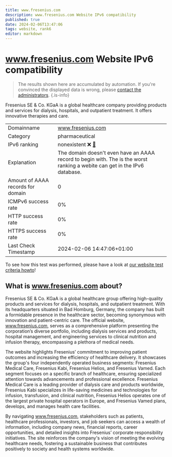 ```yaml
---
title: www.fresenius.com
description: www.fresenius.com Website IPv6 compatibility
published: true
date: 2024-02-06T13:47:06
tags: website, rank6
editor: markdown
---
```


# www.fresenius.com Website IPv6 compatibility

> The results shown here are accumulated by automation. If you're convinced the displayed data is wrong, please [contact the administrators](/howto/chat). 
{.is-info}

Fresenius SE & Co. KGaA is a global healthcare company providing products and services for dialysis, hospitals, and outpatient treatment. It offers innovative therapies and care.


|   |   |
| - | - |
| Domainname | www.fresenius.com
| Category | pharmaceutical |
| IPv6 ranking | nonexistent :x: [🔗](/howto/ranking) |
| Explanation | The domain doesn't even have an AAAA record to begin with. The is the worst ranking a webite can get in the IPv6 database. |
| Amount of AAAA records for domain | 0 |
| ICMPv6 success rate | 0%|
| HTTP success rate | 0% |
| HTTPS success rate | 0% |
| Last Check Timestamp | 2024-02-06 14:47:06+01:00 |

To see how this test was performed, please have a look at [our website test criteria howto](/howto/testcriteria/website)!


## What is www.fresenius.com about?
Fresenius SE & Co. KGaA is a global healthcare group offering high-quality products and services for dialysis, hospitals, and outpatient treatment. With its headquarters situated in Bad Homburg, Germany, the company has built a formidable presence in the healthcare sector, becoming synonymous with innovation and patient-centric care. The official website, www.fresenius.com, serves as a comprehensive platform presenting the corporation’s diverse portfolio, including dialysis services and products, hospital management, and engineering services to clinical nutrition and infusion therapy, encompassing a plethora of medical needs.

The website highlights Fresenius’ commitment to improving patient outcomes and increasing the efficiency of healthcare delivery. It showcases the group's four independently operated business segments: Fresenius Medical Care, Fresenius Kabi, Fresenius Helios, and Fresenius Vamed. Each segment focuses on a specific branch of healthcare, ensuring specialized attention towards advancements and professional excellence. Fresenius Medical Care is a leading provider of dialysis care and products worldwide, Fresenius Kabi specializes in life-saving medicines and technologies for infusion, transfusion, and clinical nutrition, Fresenius Helios operates one of the largest private hospital operators in Europe, and Fresenius Vamed plans, develops, and manages health care facilities.

By navigating www.fresenius.com, stakeholders such as patients, healthcare professionals, investors, and job seekers can access a wealth of information, including company news, financial reports, career opportunities, and detailed insights into Fresenius’ corporate responsibility initiatives. The site reinforces the company's vision of meeting the evolving healthcare needs, fostering a sustainable business that contributes positively to society and health systems worldwide.


